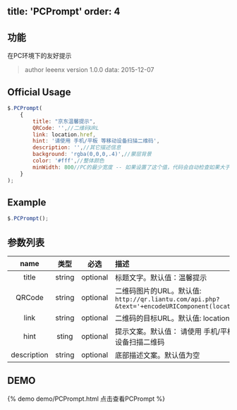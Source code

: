 title: 'PCPrompt'
order: 4
---

## 功能

在PC环境下的友好提示

> author leeenx
> version 1.0.0
> data: 2015-12-07

## Official Usage

```javascript
$.PCPrompt(
    {
        title: "京东温馨提示",
        QRCode: '',//二维码URL
        link: location.href,
        hint: '请使用 手机/平板 等移动设备扫描二维码',
        description: '',//其它描述信息
        background: 'rgba(0,0,0,.4)',//蒙层背景
        color: '#fff',//整体颜色
        minWidth: 800//PC的最少宽度 -- 如果设置了这个值，代码会自动检查如果大于这个值，蒙层会自动显示
    }
);
```

## Example

```javascript
$.PCPrompt();
```

## 参数列表

| name | 类型 | 必选 | 描述 |
| :----: | :----: | :----: | :---- |
| title | string | optional | 标题文字。默认值：温馨提示 |
| QRCode | string | optional | 二维码图片的URL。默认值: <br /> `http://qr.liantu.com/api.php?&text='+encodeURIComponent(location.href)` |
| link | string | optional | 二维码的目标URL。默认值: location.href |
| hint | sting | optional | 提示文案。默认值： 请使用 手机/平板 等移动设备扫描二维码|
| description | string | optional | 底部描述文案。默认值为空|


## DEMO

{% demo demo/PCPrompt.html 点击查看PCPrompt %}


